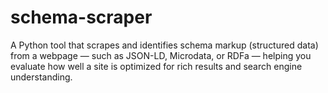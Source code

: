 # schema-scraper
A Python tool that scrapes and identifies schema markup (structured data) from a webpage — such as JSON-LD, Microdata, or RDFa — helping you evaluate how well a site is optimized for rich results and search engine understanding.
